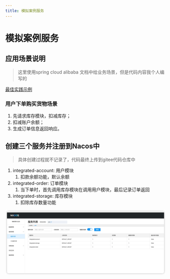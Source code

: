 ```yaml
---
title: 模拟案例服务
---
```


# 模拟案例服务

## 应用场景说明
> 这里使用spring cloud alibaba 文档中给业务场景，但是代码内容我个人编写的

[最佳实践示例](https://sca.aliyun.com/docs/2021/best-practice/integrated-example/)
### 用户下单购买货物场景

1. 先请求库存模块，扣减库存；
2. 扣减账户余额；
3. 生成订单信息返回响应。
## 创建三个服务并注册到Nacos中
> 具体创建过程就不记录了，代码最终上传到gitee代码仓库中

1. integrated-account: 用户模块
   1. 扣款余额功能，默认余额
2. integrated-order: 订单模块
   1. 当下单时，首先调用库存模块在调用用户模块，最后记录订单返回
3. integrated-storage: 库存模块
   1. 扣除库存数量功能

![alt text](image-10.png)

